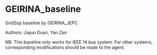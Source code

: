 # GEIRINA_baseline

Grid2op baseline by GEIRINA_JEPC

Authors: Jiajun Duan, Yan Zan

NB: This baseline only works for IEEE 14 bus system. For other systems, corresponding modifications should be made to the agent.
